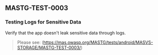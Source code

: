 ##  MASTG-TEST-0003

### Testing Logs for Sensitive Data

Verify that the app doesn't leak sensitive data through logs.

> Please see: (https://mas.owasp.org/MASTG/tests/android/MASVS-STORAGE/MASTG-TEST-0003/)